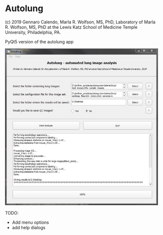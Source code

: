 # Autolung

(c) 2019 Gennaro Calendo, Marla R. Wolfson, MS, PhD, Laboratory of Marla R. Wolfson, MS, PhD at the Lewis Katz School of Medicine Temple University, Philadelphia, PA.

PyQt5 version of the autolung app

![Main Window](docs/images/pyqt5_main_window.JPG)


TODO:
 - Add menu options
 - add help dialogs
